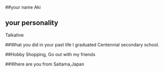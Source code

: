 ##your name
Aki 
## your personality 
Talkative 

##What you did in your past life
I graduated Centennial secondary school.

##Hobby
Shopping, Go out with my friends

##Where are you from
Saitama,Japan
